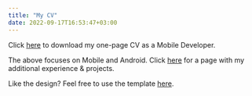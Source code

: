 ```yaml
---
title: "My CV"
date: 2022-09-17T16:53:47+03:00
---
```


Click [here](/pdf/Nandor.pdf) to download my one-page CV as a Mobile Developer.

The above focuses on Mobile and Android. Click [here](/pdf/Nandor_Page2.pdf) for a page with my additional experience & projects.

Like the design? Feel free to use the template [here](https://github.com/MNandor/cv).

